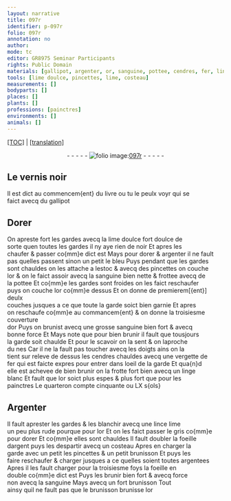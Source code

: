 ```yaml
---
layout: narrative
title: 097r
identifier: p-097r
folio: 097r
annotation: no
author:
mode: tc
editor: GR8975 Seminar Participants
rights: Public Domain
materials: [gallipot, argenter, or, sanguine, pottee, cendres, fer, linge, Argenter, argent, argentees]
tools: [lime doulce, pincettes, lime, costeau]
measurements: []
bodyparts: []
places: []
plants: []
professions: [painctres]
environments: []
animals: []
---
```


<p><a href="{{ site.baseurl }}/diplomatic/" target="_blank">[TOC]</a> | <a href="{{ site.baseurl }}/texts/p-097r_tl/">[translation]</a></p><div class="folio" align="center">- - - - - <a href="http://gallica.bnf.fr/ark:/12148/btv1b10500001g/f199.image" target="_blank"><img src="https://cu-mkp.github.io/2017-workshop-edition/assets/photo-icon.png" alt="folio image: " style="display:inline-block; margin-bottom:-3px;"/>097r</a> - - - - - </div>  
  

## Le vernis noir

 
Il est dict au commencem{ent} du livre ou tu le peulx voyr qui se<br/> faict avecq du <span class="m">gallipot</span>
 
 
  

## Dorer

 
On apreste fort les gardes avecq la <span class="tl">lime doulce</span> fort doulce de<br/> sorte quen toutes les gardes il ny aye rien de noir Et apres les<br/> chaufer & passer co{mm}e dict est Mays pour dorer & <span class="m">argenter</span> il ne fault<br/> pas quelles passent sinon un petit le bleu Puys pendant que les gardes<br/> sont chauldes on les attache a lestoc & avecq des <span class="tl">pincettes</span> on couche<br/> l<span class="m">or</span> & on le faict assoir avecq la <span class="m">sanguine</span> bien nette & frottee avecq de<br/> la <span class="m">pottee</span> Et co{mm}e les gardes sont froides on les faict reschaufer<br/> puys on couche l<span class="m">or</span> co{mm}e dessus Et on donne <span class="del">de</span> premierem[{ent}] deulx<br/> couches jusques a ce que toute la garde soict bien garnie Et apres<br/> on reschaufe co{mm}e au commancem{ent} & on donne la troisiesme couverture<br/> d<span class="m">or</span> Puys on brunist avecq une grosse <span class="m">sanguine</span> bien fort & avecq<br/> bonne force <span class="del">Et</span> Mays note que <span class="add">pour</span> bien brunir il fault que tousjours<br/> la garde soit chaulde Et pour le scavoir on la sent & on laproche<br/> du nes Car il ne la fault pas toucher avecq les doigts ains on la<br/> <span class="del">tient sur</span> releve de dessus les <span class="m">cendres</span> chauldes avecq une vergette de<br/> <span class="m">fer</span> qui est faicte expres pour entrer dans loeil de la garde Et qua{n}d<br/> elle est achevee de bien brunir on la frotte fort bien avecq un <span class="m">linge</span><br/> blanc Et fault que l<span class="m">or</span> soict plus espes & plus fort que pour les<br/> <span class="pro">painctres</span> Le quarteron compte cinquante ou LX s{ols}
 
 
  

## <span class="m">Argenter</span>

 
Il fault aprester les gardes & les blanchir avecq une <span class="del">lince</span> <span class="tl">lime</span><br/> un peu plus rude <span class="del">pour</span>que pour l<span class="m">or</span> Et on les faict passer le gris co{mm}e<br/> pour dorer Et co{mm}e elles sont chauldes Il fault doubler la foeille<br/> d<span class="m">argent</span> puys les despartir avecq un <span class="tl">costeau</span> Apres en charger la<br/> garde avec <span class="del">un petit</span> les pincettes & un petit brunisson Et puys les<br/> faire reschaufer & charger jusques a ce quelles soient toutes <span class="m">argentees</span><br/> Apres il les fault charger pour la troisiesme foys la foeille en<br/> double co{mm}e dict est Puys les brunir bien fort & avecq force<br/> non avecq la <span class="m">sanguine</span> Mays avecq un fort brunisson Tout<br/> ainsy quil ne fault pas que le brunisson brunisse l<span class="m">or</span>
 
